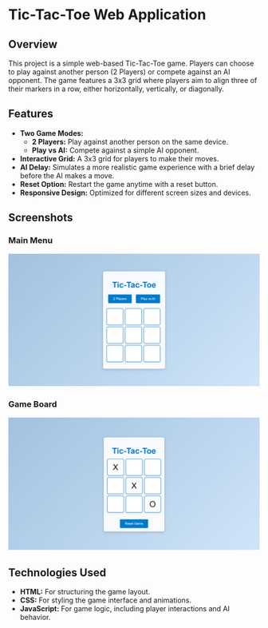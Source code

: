 # Tic-Tac-Toe Web Application

## Overview

This project is a simple web-based Tic-Tac-Toe game. Players can choose to play against another person (2 Players) or compete against an AI opponent. The game features a 3x3 grid where players aim to align three of their markers in a row, either horizontally, vertically, or diagonally.

## Features

- **Two Game Modes:**
  - **2 Players:** Play against another person on the same device.
  - **Play vs AI:** Compete against a simple AI opponent.
- **Interactive Grid:** A 3x3 grid for players to make their moves.
- **AI Delay:** Simulates a more realistic game experience with a brief delay before the AI makes a move.
- **Reset Option:** Restart the game anytime with a reset button.
- **Responsive Design:** Optimized for different screen sizes and devices.

## Screenshots

### Main Menu

![Main Menu](images/main-menu.png)

### Game Board

![Game Board](images/game-board.png)

## Technologies Used

- **HTML:** For structuring the game layout.
- **CSS:** For styling the game interface and animations.
- **JavaScript:** For game logic, including player interactions and AI behavior.



